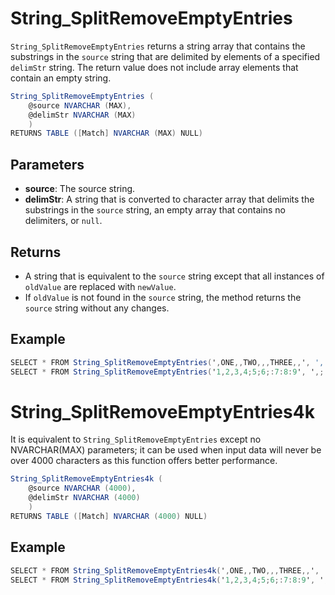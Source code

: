# String_SplitRemoveEmptyEntries

`String_SplitRemoveEmptyEntries` returns a string array that contains the substrings in the `source` string that are delimited by elements of a specified `delimStr` string. The return value does not include array elements that contain an empty string.

```csharp
String_SplitRemoveEmptyEntries (
	@source NVARCHAR (MAX),
	@delimStr NVARCHAR (MAX)
	)
RETURNS TABLE ([Match] NVARCHAR (MAX) NULL)
```

## Parameters

  - **source**: The source string.
  - **delimStr**: A string that is converted to character array that delimits the substrings in the `source` string, an empty array that contains no delimiters, or `null`.

## Returns

 - A string that is equivalent to the `source` string except that all instances of `oldValue` are replaced with `newValue`. 
 - If `oldValue` is not found in the `source` string, the method returns the `source` string without any changes.

## Example

```csharp
SELECT * FROM String_SplitRemoveEmptyEntries(',ONE,,TWO,,,THREE,,', ',')
SELECT * FROM String_SplitRemoveEmptyEntries('1,2,3,4;5;6;:7:8:9', ',;:')
```

# String_SplitRemoveEmptyEntries4k

It is equivalent to `String_SplitRemoveEmptyEntries` except no NVARCHAR(MAX) parameters; it can be used when input data will never be over 4000 characters as this function offers better performance.

```csharp
String_SplitRemoveEmptyEntries4k (
	@source NVARCHAR (4000),
	@delimStr NVARCHAR (4000)
	)
RETURNS TABLE ([Match] NVARCHAR (4000) NULL)
```

## Example

```csharp
SELECT * FROM String_SplitRemoveEmptyEntries4k(',ONE,,TWO,,,THREE,,', ',')
SELECT * FROM String_SplitRemoveEmptyEntries4k('1,2,3,4;5;6;:7:8:9', ',;:')
```